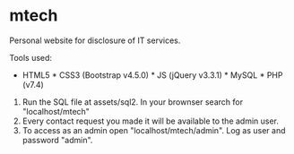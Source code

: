 # mtech

Personal website for disclosure of IT services.

Tools used:

* HTML5 * CSS3 (Bootstrap v4.5.0) * JS (jQuery v3.3.1) * MySQL * PHP (v7.4)  
  
1. Run the SQL file at assets/sql2. In your brownser search for "localhost/mtech"
3. Every contact request you made it will be available to the admin user.
4. To access as an admin open "localhost/mtech/admin". Log as user and password "admin".

